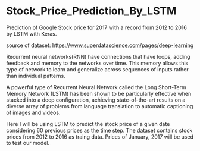 # Stock_Price_Prediction_By_LSTM
Prediction of Google Stock price for 2017 with a record from 2012 to 2016 by LSTM with Keras.

source of dataset: https://www.superdatascience.com/pages/deep-learning

Recurrent neural networks(RNN) have connections that have loops, adding feedback and memory to the networks over time. This memory allows this type of network to learn and generalize across sequences of inputs rather than individual patterns.

A powerful type of Recurrent Neural Network called the Long Short-Term Memory Network (LSTM) has been shown to be particularly effective when stacked into a deep configuration, achieving state-of-the-art results on a diverse array of problems from language translation to automatic captioning of images and videos.

Here I will be using LSTM to predict the stock price of a given date considering 60 previous prices as the time step.
The dataset contains stock prices from 2012 to 2016 as traing data. Prices of January, 2017 will be used to test our model.


